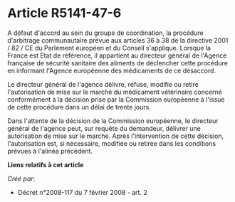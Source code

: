 # Article R5141-47-6

A défaut d'accord au sein du groupe de coordination, la procédure d'arbitrage communautaire prévue aux articles 36 à 38 de la
directive 2001 / 82 / CE du Parlement européen et du Conseil s'applique. Lorsque la France est Etat de référence, il
appartient au directeur général de l'Agence française de sécurité sanitaire des aliments de déclencher cette procédure en
informant l'Agence européenne des médicaments de ce désaccord. 

Le directeur général de l'agence délivre, refuse, modifie ou retire l'autorisation de mise sur le marché du médicament
vétérinaire concerné conformément à la décision prise par la Commission européenne à l'issue de cette procédure dans un délai
de trente jours. 

Dans l'attente de la décision de la Commission européenne, le directeur général de l'agence peut, sur requête du demandeur,
délivrer une autorisation de mise sur le marché. Après l'intervention de cette décision, l'autorisation est, si nécessaire,
modifiée ou retirée dans les conditions prévues à l'alinéa précédent.

**Liens relatifs à cet article**

_Créé par_:

  - Décret n°2008-117 du 7 février 2008 - art. 2
